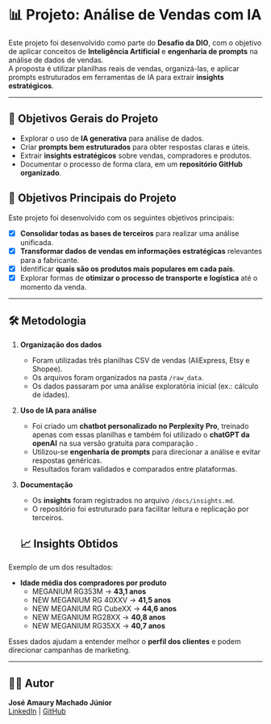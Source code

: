 # 📊 Projeto: Análise de Vendas com IA

Este projeto foi desenvolvido como parte do **Desafio da DIO**, com o objetivo de aplicar conceitos de **Inteligência Artificial** e **engenharia de prompts** na análise de dados de vendas.  
A proposta é utilizar planilhas reais de vendas, organizá-las, e aplicar prompts estruturados em ferramentas de IA para extrair **insights estratégicos**.

---

## 🎯 Objetivos Gerais do Projeto
- Explorar o uso de **IA generativa** para análise de dados.  
- Criar **prompts bem estruturados** para obter respostas claras e úteis.  
- Extrair **insights estratégicos** sobre vendas, compradores e produtos.  
- Documentar o processo de forma clara, em um **repositório GitHub organizado**.  

## 🎯 Objetivos Principais do Projeto

Este projeto foi desenvolvido com os seguintes objetivos principais:

- [x] **Consolidar todas as bases de terceiros** para realizar uma análise unificada.  
- [x] **Transformar dados de vendas em informações estratégicas** relevantes para a fabricante.  
- [x] Identificar **quais são os produtos mais populares em cada país**.  
- [x] Explorar formas de **otimizar o processo de transporte e logística** até o momento da venda.  

---

## 🛠️ Metodologia
1. **Organização dos dados**  
   - Foram utilizadas três planilhas CSV de vendas (AliExpress, Etsy e Shopee).  
   - Os arquivos foram organizados na pasta `/raw_data`.  
   - Os dados passaram por uma análise exploratória inicial (ex.: cálculo de idades).  

2. **Uso de IA para análise**  
   - Foi criado um **chatbot personalizado no Perplexity Pro**, treinado apenas com essas planilhas e também foi utilizado o **chatGPT da openAI** na sua versão gratuita para comparação .  
   - Utilizou-se **engenharia de prompts** para direcionar a análise e evitar respostas genéricas.  
   - Resultados foram validados e comparados entre plataformas.  

3. **Documentação**  
   - Os **insights** foram registrados no arquivo `/docs/insights.md`.  
   - O repositório foi estruturado para facilitar leitura e replicação por terceiros.  

   ## 📈 Insights Obtidos
Exemplo de um dos resultados:  

- **Idade média dos compradores por produto**  
  - MEGANIUM RG353M → **43,1 anos**  
  - NEW MEGANIUM RG 40XXV → **41,5 anos**  
  - NEW MEGANIUM RG CubeXX → **44,6 anos**  
  - NEW MEGANIUM RG28XX → **40,8 anos**  
  - NEW MEGANIUM RG35XX → **40,7 anos**  

Esses dados ajudam a entender melhor o **perfil dos clientes** e podem direcionar campanhas de marketing.  

---

## 👨‍💻 Autor
**José Amaury Machado Júnior**  
[LinkedIn](https://www.linkedin.com/in/jose-amaury-9910b6245/) | [GitHub](https://github.com/joseamaury)  
